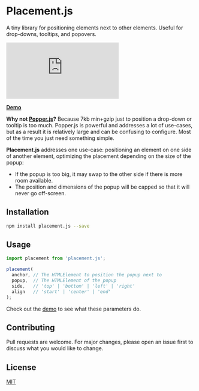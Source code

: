 # Placement.js

A tiny library for positioning elements next to other elements. Useful for drop-downs, tooltips, and popovers.

![Size](https://badge-size.now.sh/https://unpkg.com/placement.js/placement.iife.js?compression=gzip)

[**Demo**](https://tobyzerner.github.io/placement.js/demo.html)

**Why not [Popper.js](https://github.com/FezVrasta/popper.js)?** Because 7kb min+gzip just to position a drop-down or tooltip is too much. Popper.js is powerful and addresses a lot of use-cases, but as a result it is relatively large and can be confusing to configure. Most of the time you just need something simple.

**Placement.js** addresses one use-case: positioning an element on one side of another element, optimizing the placement depending on the size of the popup:

* If the popup is too big, it may swap to the other side if there is more room available.
* The position and dimensions of the popup will be capped so that it will never go off-screen.

## Installation

```sh
npm install placement.js --save
```

## Usage

```js
import placement from 'placement.js';

placement(
  anchor, // The HTMLElement to position the popup next to
  popup,  // The HTMLElement of the popup
  side,   // 'top' | 'bottom' | 'left' | 'right'
  align   // 'start' | 'center' | 'end'
);
```

Check out the [demo](https://tobyzerner.github.io/placement.js/demo.html) to see what these parameters do.

## Contributing

Pull requests are welcome. For major changes, please open an issue first to discuss what you would like to change.

## License

[MIT](https://github.com/tobyzerner/placement.js/blob/master/LICENSE)
